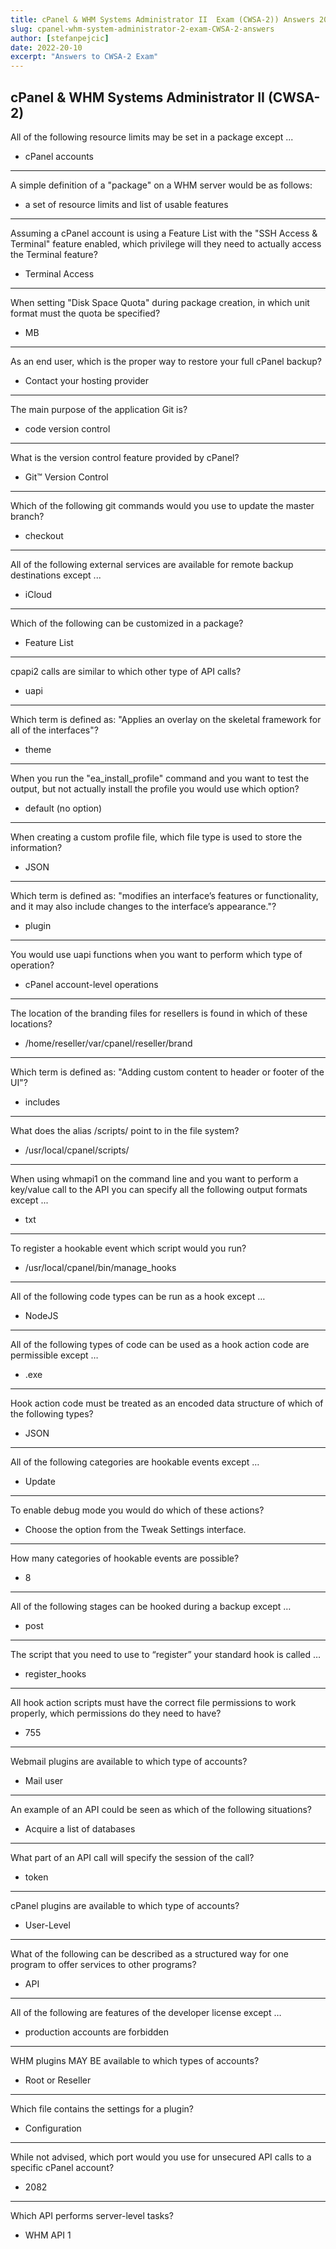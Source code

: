 ```yaml
---
title: cPanel & WHM Systems Administrator II  Exam (CWSA-2)) Answers 2022
slug: cpanel-whm-system-administrator-2-exam-CWSA-2-answers
author: [stefanpejcic]
date: 2022-20-10
excerpt: "Answers to CWSA-2 Exam"
---
```


## cPanel & WHM Systems Administrator II (CWSA-2) 

All of the following resource limits may be set in a package except ...

- cPanel accounts

---

A simple definition of a "package" on a WHM server would be as follows:

- a set of resource limits and list of usable features

---

Assuming a cPanel account is using a Feature List with the "SSH Access & Terminal" feature enabled, which privilege will they need to actually access the Terminal feature?

- Terminal Access

---

When setting "Disk Space Quota" during package creation, in which unit format must the quota be specified?

- MB

---

As an end user, which is the proper way to restore your full cPanel backup?

- Contact your hosting provider

---

The main purpose of the application Git is?

- code version control

---

What is the version control feature provided by cPanel?

- Git™ Version Control

---

Which of the following git commands would you use to update the master branch?

- checkout

---

All of the following external services are available for remote backup destinations except ...

- iCloud

---

Which of the following can be customized in a package?

- Feature List

---

cpapi2 calls are similar to which other type of API calls?

- uapi

---

Which term is defined as: "Applies an overlay on the skeletal framework for all of the interfaces"?

- theme

---

When you run the "ea_install_profile" command and you want to test the output, but not actually install the profile you would use which option?

- default (no option)

---

When creating a custom profile file, which file type is used to store the information?

- JSON

---

Which term is defined as: "modifies an interface’s features or functionality, and it may also include changes to the interface’s appearance."?

- plugin

---

You would use uapi functions when you want to perform which type of operation?

- cPanel account-level operations

---

The location of the branding files for resellers is found in which of these locations?

- /home/reseller/var/cpanel/reseller/brand

---

Which term is defined as: "Adding custom content to header or footer of the UI"?

- includes

---

What does the alias /scripts/ point to in the file system?

- /usr/local/cpanel/scripts/

---

When using whmapi1 on the command line and you want to perform a key/value call to the API you can specify all the following output formats except ...

- txt

---

To register a hookable event which script would you run?

- /usr/local/cpanel/bin/manage_hooks

---

All of the following code types can be run as a hook except …

- NodeJS

---

All of the following types of code can be used as a hook action code are permissible except …

- .exe

---

Hook action code must be treated as an encoded data structure of which of the following types?


- JSON
 
---

All of the following categories are hookable events except …

- Update

---

To enable debug mode you would do which of these actions?

- Choose the option from the Tweak Settings interface.

---

How many categories of hookable events are possible?

- 8

---

All of the following stages can be hooked during a backup except …

- post

---

The script that you need to use to “register” your standard hook is called …

- register_hooks

---

All hook action scripts must have the correct file permissions to work properly, which permissions do they need to have?

- 755


---

Webmail plugins are available to which type of accounts?

- Mail user

---

An example of an API could be seen as which of the following situations?

- Acquire a list of databases

---

What part of an API call will specify the session of the call?

- token

---

cPanel plugins are available to which type of accounts?

- User-Level

---

What of the following can be described as a structured way for one program to offer services to other programs?

- API

---

All of the following are features of the developer license except …

- production accounts are forbidden

---

WHM plugins MAY BE available to which types of accounts?

- Root or Reseller

---

Which file contains the settings for a plugin?

- Configuration

---

While not advised, which port would you use for unsecured API calls to a specific cPanel account?

- 2082

---

Which API performs server-level tasks?

- WHM API 1

